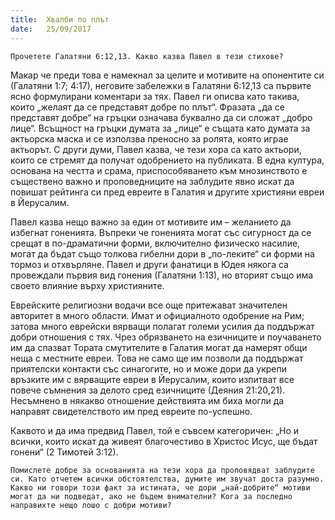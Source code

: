 ```yaml
---
title:  Хвалби по плът
date:   25/09/2017
---
```


`Прочетете Галатяни 6:12,13. Какво казва Павел в тези стихове?`

Макар че преди това е намекнал за целите и мотивите на опонентите си (Галатяни 1:7; 4:17), неговите забележки в Галатяни 6:12,13 са първите ясно формулирани коментари за тях. Павел ги описва като такива, които „желаят да се представят добре по плът“. Фразата „да се представят добре“ на гръцки означава буквално да си сложат „добро лице“. Всъщност на гръцки думата за „лице“ е същата като думата за актьорска маска и се използва преносно за ролята, която играе актьорът. С други думи, Павел казва, че тези хора са като актьори, които се стремят да получат одобрението на публиката. В една култура, основана на честта и срама, приспособяването към мнозинството е съществено важно и проповедниците на заблудите явно искат да повишат рейтинга си пред евреите в Галатия и другите християни евреи в Йерусалим.

Павел казва нещо важно за един от мотивите им – желанието да избегнат гоненията. Въпреки че гоненията могат със сигурност да се срещат в по-драматични форми, включително физическо насилие, могат да бъдат също толкова гибелни дори в „по-леките“ си форми на тормоз и отхвърляне. Павел и други фанатици в Юдея някога са провеждали първия вид гонения (Галатяни 1:13), но вторият също има своето влияние върху християните.

Еврейските религиозни водачи все още притежават значителен авторитет в много области. Имат и официалното одобрение на Рим; затова много еврейски вярващи полагат големи усилия да поддържат добри отношения с тях. Чрез обрязването на езичниците и поучаването им да спазват Тората смутителите в Галатия могат да намерят общи неща с местните евреи. Това не само ще им позволи да поддържат приятелски контакти със синагогите, но и може дори да укрепи връзките им с вярващите евреи в Йерусалим, които изпитват все повече съмнения за делото сред езичниците (Деяния 21:20,21). Несъмнено в някакво отношение действията им биха могли да направят свидетелството им пред евреите по-успешно.

Каквото и да има предвид Павел, той е съвсем категоричен: „Но и всички, които искат да живеят благочестиво в Христос Исус, ще бъдат гонени“ (2 Тимотей 3:12).

`Помислете добре за основанията на тези хора да проповядват заблудите си. Като отчетем всички обстоятелства, думите им звучат доста разумно. Какво ни говори този факт за истината, че дори „най-добрите“ мотиви могат да ни подведат, ако не бъдем внимателни? Кога за последно направихте нещо лошо с добри мотиви?`